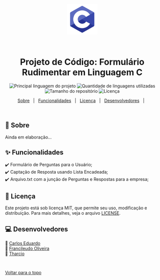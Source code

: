 <div align='center' id='top'>
<img src='./logo-c.png' alt='logo da linguagem C' width="100" />
 
&#xa0;
 
</div>
 
<h1 align='center'>Projeto de Código: Formulário Rudimentar em Linguagem C</h1>
 
<p align='center'>
 
<img alt='Principal linguagem do projeto' src='https://img.shields.io/github/languages/top/fransilva0/formulario-rudimentar-linguagem-c?color=56BEB8'>
 
<img alt='Quantidade de linguagens utilizadas' src='https://img.shields.io/github/languages/count/fransilva0/formulario-rudimentar-linguagem-c?color=56BEB8'>
 
<img alt='Tamanho do repositório' src='https://img.shields.io/github/repo-size/fransilva0/formulario-rudimentar-linguagem-c?color=56BEB8'>
 
<img alt='Licença' src='https://img.shields.io/github/license/fransilva0/formulario-rudimentar-linguagem-c?color=56BEB8'>
  
</p>
 
<p align='center'>
<a href='#dart-sobre'>Sobre</a> &#xa0; | &#xa0;
<a href='#sparkles-funcionalidades'>Funcionalidades</a> &#xa0; | &#xa0;
<a href='#memo-licença'>Licença</a> &#xa0; | &#xa0;
<a href='#computer-desenvolvedores'>Desenvolvedores</a> &#xa0; | &#xa0;
</p>
 
<br>
 
## :dart: Sobre ##
 
Ainda em elaboração...
 
## :sparkles: Funcionalidades ##
 
:heavy_check_mark: Formulário de Perguntas para o Usuário;<br>
:heavy_check_mark: Captação de Resposta usando Lista Encadeada;<br>
:heavy_check_mark: Arquivo.txt com a junção de Perguntas e Respostas para a empresa;
 
## :memo: Licença ##
 
Este projeto está sob licença MIT, que permite seu uso, modificação e distribuição. Para mais detalhes, veja o arquivo [LICENSE](LICENSE.md).

## :computer: Desenvolvedores ##
  
:wave: <a href='https://github.com/{{github do Carlos Eduardo}}' target='_blank'>Carlos Eduardo</a><br>
:wave: <a href='https://github.com/fransilva0' target='_blank'>Francileudo Oliveira</a><br>
:wave: <a href='https://github.com/{{github do tharcio}}' target='_blank'>Tharcio</a>


 
&#xa0;
 
<a href='#top'>Voltar para o topo</a>
